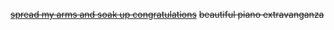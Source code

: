 [~~spread my arms and soak up congratulations~~](https://www.youtube.com/watch?v=cB7IAXrCkO8)
~~beautiful piano extravanganza~~

